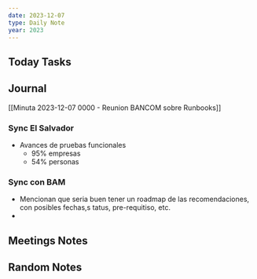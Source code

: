 ```yaml
---
date: 2023-12-07
type: Daily Note
year: 2023
---
```


## Today Tasks

## Journal

[[Minuta 2023-12-07 0000 - Reunion BANCOM sobre Runbooks]]



### Sync El Salvador
- Avances de pruebas funcionales
	- 95% empresas
	- 54% personas

### Sync con BAM
- Mencionan que seria buen tener un roadmap de las recomendaciones, con posibles fechas,s tatus, pre-requitiso, etc.
- 

## Meetings Notes

## Random Notes
